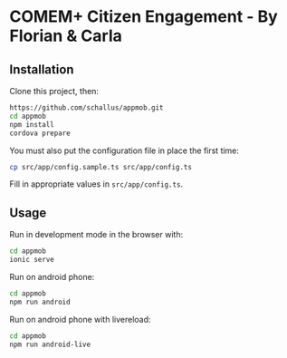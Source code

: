 # COMEM+ Citizen Engagement - By Florian & Carla

## Installation

Clone this project, then:

```bash
https://github.com/schallus/appmob.git
cd appmob
npm install
cordova prepare
```

You must also put the configuration file in place the first time:

```bash
cp src/app/config.sample.ts src/app/config.ts
```

Fill in appropriate values in `src/app/config.ts`.



## Usage

Run in development mode in the browser with:

```bash
cd appmob
ionic serve
```

Run on android phone:

```bash
cd appmob
npm run android
```

Run on android phone with livereload:

```bash
cd appmob
npm run android-live
```
